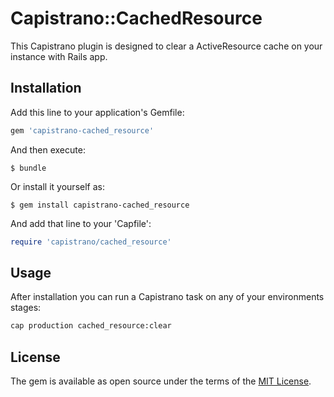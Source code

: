 # Capistrano::CachedResource
This Capistrano plugin is designed to clear a ActiveResource cache on your
instance with Rails app.


## Installation

Add this line to your application's Gemfile:

```ruby
gem 'capistrano-cached_resource'
```

And then execute:

    $ bundle

Or install it yourself as:

    $ gem install capistrano-cached_resource

And add that line to your 'Capfile':

``` ruby
require 'capistrano/cached_resource'
```


## Usage
After installation you can run a Capistrano task on any of your environments
stages:

``` bash
cap production cached_resource:clear
```



## License

The gem is available as open source under the terms of the [MIT License](https://opensource.org/licenses/MIT).
